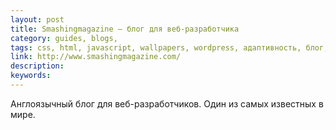 ```yaml
---
layout: post
title: Smashingmagazine — блог для веб-разработчика
category: guides, blogs, 
tags: css, html, javascript, wallpapers, wordpress, адаптивность, блог, вдохновение, мобильное, паттерны, техника, типографика, юзабилити, 
link: http://www.smashingmagazine.com/
description: 
keywords: 
---
```


<p>Англоязычный блог для веб-разработчиков. Один из самых известных в мире.</p>
